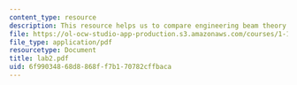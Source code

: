 ```yaml
---
content_type: resource
description: This resource helps us to compare engineering beam theory with experiment.
file: https://ol-ocw-studio-app-production.s3.amazonaws.com/courses/1-101-introduction-to-civil-and-environmental-engineering-design-i-fall-2005/6f99034868d8868ff7b170782cffbaca_lab2.pdf
file_type: application/pdf
resourcetype: Document
title: lab2.pdf
uid: 6f990348-68d8-868f-f7b1-70782cffbaca
---
```

